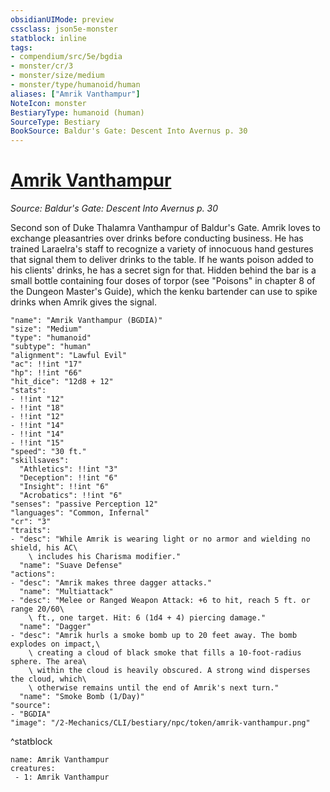 ```yaml
---
obsidianUIMode: preview
cssclass: json5e-monster
statblock: inline
tags:
- compendium/src/5e/bgdia
- monster/cr/3
- monster/size/medium
- monster/type/humanoid/human
aliases: ["Amrik Vanthampur"]
NoteIcon: monster
BestiaryType: humanoid (human)
SourceType: Bestiary
BookSource: Baldur's Gate: Descent Into Avernus p. 30
---
```

# [Amrik Vanthampur](2-Mechanics/CLI/bestiary/npc/amrik-vanthampur-bgdia.md)
*Source: Baldur's Gate: Descent Into Avernus p. 30*  

Second son of Duke Thalamra Vanthampur of Baldur's Gate. Amrik loves to exchange pleasantries over drinks before conducting business. He has trained Laraelra's staff to recognize a variety of innocuous hand gestures that signal them to deliver drinks to the table. If he wants poison added to his clients' drinks, he has a secret sign for that. Hidden behind the bar is a small bottle containing four doses of torpor (see "Poisons" in chapter 8 of the Dungeon Master's Guide), which the kenku bartender can use to spike drinks when Amrik gives the signal.

```statblock
"name": "Amrik Vanthampur (BGDIA)"
"size": "Medium"
"type": "humanoid"
"subtype": "human"
"alignment": "Lawful Evil"
"ac": !!int "17"
"hp": !!int "66"
"hit_dice": "12d8 + 12"
"stats":
- !!int "12"
- !!int "18"
- !!int "12"
- !!int "14"
- !!int "14"
- !!int "15"
"speed": "30 ft."
"skillsaves":
  "Athletics": !!int "3"
  "Deception": !!int "6"
  "Insight": !!int "6"
  "Acrobatics": !!int "6"
"senses": "passive Perception 12"
"languages": "Common, Infernal"
"cr": "3"
"traits":
- "desc": "While Amrik is wearing light or no armor and wielding no shield, his AC\
    \ includes his Charisma modifier."
  "name": "Suave Defense"
"actions":
- "desc": "Amrik makes three dagger attacks."
  "name": "Multiattack"
- "desc": "Melee or Ranged Weapon Attack: +6 to hit, reach 5 ft. or range 20/60\
    \ ft., one target. Hit: 6 (1d4 + 4) piercing damage."
  "name": "Dagger"
- "desc": "Amrik hurls a smoke bomb up to 20 feet away. The bomb explodes on impact,\
    \ creating a cloud of black smoke that fills a 10-foot-radius sphere. The area\
    \ within the cloud is heavily obscured. A strong wind disperses the cloud, which\
    \ otherwise remains until the end of Amrik's next turn."
  "name": "Smoke Bomb (1/Day)"
"source":
- "BGDIA"
"image": "/2-Mechanics/CLI/bestiary/npc/token/amrik-vanthampur.png"
```
^statblock

```encounter-table
name: Amrik Vanthampur
creatures:
 - 1: Amrik Vanthampur
```